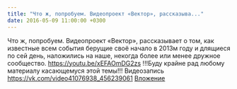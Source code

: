 ```yaml
---
title: "Что ж, попробуем. Видеопроект «Вектор», рассказыва..."
date: 2016-05-09 11:00:00 +0300
---
```


Что ж, попробуем. Видеопроект «Вектор», рассказывает о том, как известные всем события берущие своё начало в 2013м году и длящиеся по сей день, наложились на наше, некогда более или менее дружное сообщество.
https://youtu.be/xEFAOmDG2zs
!!!Буду крайне рад любому материалу касающемуся этой темы!!!
Видеозапись
<a class="vk-attach" href="https://vk.com/video41076938_456239061">https://vk.com/video41076938_456239061</a>
<a class="vk-attach" href="https://vk.com/video41076938_456239061">Вложение</a>
